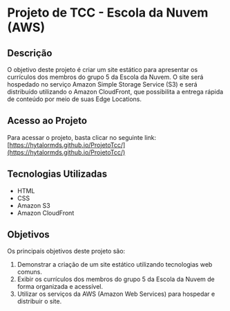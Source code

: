 # Projeto de TCC - Escola da Nuvem (AWS)

## Descrição

O objetivo deste projeto é criar um site estático para apresentar os currículos dos membros do grupo 5 da Escola da Nuvem. O site será hospedado no serviço Amazon Simple Storage Service (S3) e será distribuído utilizando o Amazon CloudFront, que possibilita a entrega rápida de conteúdo por meio de suas Edge Locations.

## Acesso ao Projeto

Para acessar o projeto, basta clicar no seguinte link: [https://hytalormds.github.io/ProjetoTcc/](https://hytalormds.github.io/ProjetoTcc/)

## Tecnologias Utilizadas

- HTML
- CSS
- Amazon S3
- Amazon CloudFront

## Objetivos

Os principais objetivos deste projeto são:

1. Demonstrar a criação de um site estático utilizando tecnologias web comuns.
2. Exibir os currículos dos membros do grupo 5 da Escola da Nuvem de forma organizada e acessível.
3. Utilizar os serviços da AWS (Amazon Web Services) para hospedar e distribuir o site.
